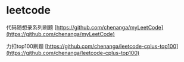 # leetcode

代码随想录系列刷题 [https://github.com/chenanga/myLeetCode](https://github.com/chenanga/myLeetCode)

力扣top100刷题 [https://github.com/chenanga/leetcode-cplus-top100](https://github.com/chenanga/leetcode-cplus-top100)

